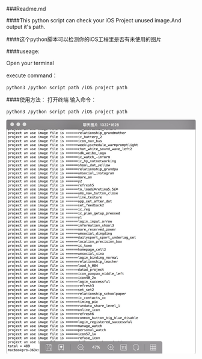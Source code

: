 ###Readme.md

####This python script can check your iOS Project unused image.And output it's path.

####这个python脚本可以检测你的iOS工程里是否有未使用的图片


####useage:

Open your terminal

execute command：

```
python3 /python script path /iOS project path
```



####使用方法：
打开终端
输入命令：
```
python3 /python script path /iOS project path
```


![](https://github.com/1394813277/ScaniOSProjectUnuseImage/blob/master/sn.png)